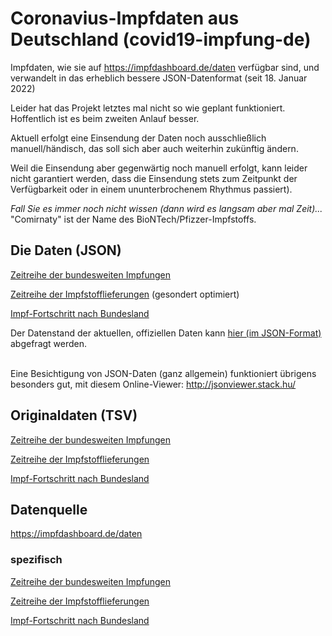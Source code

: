 ﻿# Coronavius-Impfdaten aus Deutschland (covid19-impfung-de)
Impfdaten, wie sie auf https://impfdashboard.de/daten verfügbar sind, und verwandelt in das erheblich bessere JSON-Datenformat (seit 18. Januar 2022)

Leider hat das Projekt letztes mal nicht so wie geplant funktioniert. Hoffentlich ist es beim zweiten Anlauf besser.

Aktuell erfolgt eine Einsendung der Daten noch ausschließlich manuell/händisch, das soll sich aber auch weiterhin zukünftig ändern.

Weil die Einsendung aber gegenwärtig noch manuell erfolgt, kann leider nicht garantiert werden, dass die Einsendung stets zum Zeitpunkt der Verfügbarkeit oder in einem ununterbrochenem Rhythmus passiert).

_Fall Sie es immer noch nicht wissen (dann wird es langsam aber mal Zeit)..._ "Comirnaty" ist der Name des BioNTech/Pfizzer-Impfstoffs.

## Die Daten (JSON)
[Zeitreihe der bundesweiten Impfungen](json/germany_vaccinations_timeseries_v2.json)

[Zeitreihe der Impfstofflieferungen](json/germany_deliveries_timeseries_v2.json) (gesondert optimiert)

[Impf-Fortschritt nach Bundesland](json/germany_vaccinations_by_state.json) 

Der Datenstand der aktuellen, offiziellen Daten kann [hier (im JSON-Format)](https://impfdashboard.de/static/data/metadata.json) abgefragt werden.<br> <br>

Eine Besichtigung von JSON-Daten (ganz allgemein) funktioniert übrigens besonders gut, mit diesem Online-Viewer: http://jsonviewer.stack.hu/

## Originaldaten (TSV)
[Zeitreihe der bundesweiten Impfungen](tsv/germany_vaccinations_timeseries_v2.tsv)

[Zeitreihe der Impfstofflieferungen](tsv/germany_deliveries_timeseries_v2.tsv)

[Impf-Fortschritt nach Bundesland](tsv/germany_vaccinations_by_state.tsv)

## Datenquelle
https://impfdashboard.de/daten

### spezifisch
[Zeitreihe der bundesweiten Impfungen](https://impfdashboard.de/static/data/germany_vaccinations_timeseries_v2.tsv)

[Zeitreihe der Impfstofflieferungen](https://impfdashboard.de/static/data/germany_deliveries_timeseries_v2.tsv)

[Impf-Fortschritt nach Bundesland](https://impfdashboard.de/static/data/germany_vaccinations_by_state.tsv)
